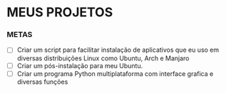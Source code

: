 # MEUS PROJETOS

### METAS 
- [ ] Criar um script para facilitar instalação de aplicativos que eu uso em diversas distribuições Linux como Ubuntu, Arch e Manjaro
- [ ] Criar um pós-instalação para meu Ubuntu.
- [ ] Criar um programa Python multiplataforma com interface grafica e diversas funções